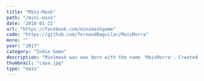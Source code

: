 ```yaml
---
title: "Mini-Mask"
path: "/mini-mask"
date: '2018-01-22'
url: "https://facebook.com/minimaskgame"
code: "https://github.com/fernand0aguilar/MaisMorra"
more: ""
year: "2017"
category: "Indie Game"
description: "Minimask was was born with the name 'MaisMorra'. Created in the Epic Game Jam, a competition to build and market a game from scratch in 48 hours. We won the second best game and with that access to the final on Rock in Rio/2017. After the game jam we worked a lot for the final. Making 3 public events and one Minimask eChampionship. It was also featured on the doccumentary Indie GameDev Brasil."
thumbnail: "capa.jpg"
type: "main"
---
```

